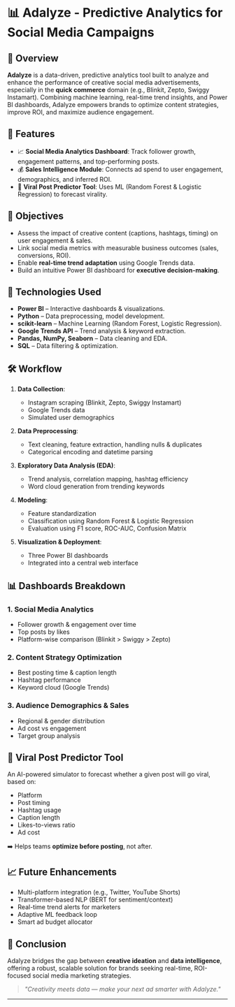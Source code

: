 # 📊 Adalyze - Predictive Analytics for Social Media Campaigns
 
## 🚀 Overview

**Adalyze** is a data-driven, predictive analytics tool built to analyze and enhance the performance of creative social media advertisements, especially in the **quick commerce** domain (e.g., Blinkit, Zepto, Swiggy Instamart). Combining machine learning, real-time trend insights, and Power BI dashboards, Adalyze empowers brands to optimize content strategies, improve ROI, and maximize audience engagement.


## 📌 Features

- 📈 **Social Media Analytics Dashboard**: Track follower growth, engagement patterns, and top-performing posts.
- 💰 **Sales Intelligence Module**: Connects ad spend to user engagement, demographics, and inferred ROI.
- 🤖 **Viral Post Predictor Tool**: Uses ML (Random Forest & Logistic Regression) to forecast virality.


## 🎯 Objectives

- Assess the impact of creative content (captions, hashtags, timing) on user engagement & sales.
- Link social media metrics with measurable business outcomes (sales, conversions, ROI).
- Enable **real-time trend adaptation** using Google Trends data.
- Build an intuitive Power BI dashboard for **executive decision-making**.


## 🧠 Technologies Used

- **Power BI** – Interactive dashboards & visualizations.
- **Python** – Data preprocessing, model development.
- **scikit-learn** – Machine Learning (Random Forest, Logistic Regression).
- **Google Trends API** – Trend analysis & keyword extraction.
- **Pandas, NumPy, Seaborn** – Data cleaning and EDA.
- **SQL** – Data filtering & optimization.


## 🛠️ Workflow

1. **Data Collection**:
   - Instagram scraping (Blinkit, Zepto, Swiggy Instamart)
   - Google Trends data
   - Simulated user demographics

2. **Data Preprocessing**:
   - Text cleaning, feature extraction, handling nulls & duplicates
   - Categorical encoding and datetime parsing

3. **Exploratory Data Analysis (EDA)**:
   - Trend analysis, correlation mapping, hashtag efficiency
   - Word cloud generation from trending keywords

4. **Modeling**:
   - Feature standardization
   - Classification using Random Forest & Logistic Regression
   - Evaluation using F1 score, ROC-AUC, Confusion Matrix

5. **Visualization & Deployment**:
   - Three Power BI dashboards
   - Integrated into a central web interface


## 📊 Dashboards Breakdown

### 1. Social Media Analytics
- Follower growth & engagement over time
- Top posts by likes
- Platform-wise comparison (Blinkit > Swiggy > Zepto)

### 2. Content Strategy Optimization
- Best posting time & caption length
- Hashtag performance
- Keyword cloud (Google Trends)

### 3. Audience Demographics & Sales
- Regional & gender distribution
- Ad cost vs engagement
- Target group analysis


## 🔮 Viral Post Predictor Tool

An AI-powered simulator to forecast whether a given post will go viral, based on:
- Platform
- Post timing
- Hashtag usage
- Caption length
- Likes-to-views ratio
- Ad cost

➡️ Helps teams **optimize before posting**, not after.



## 📈 Future Enhancements

- Multi-platform integration (e.g., Twitter, YouTube Shorts)
- Transformer-based NLP (BERT for sentiment/context)
- Real-time trend alerts for marketers
- Adaptive ML feedback loop
- Smart ad budget allocator


## 🏁 Conclusion

Adalyze bridges the gap between **creative ideation** and **data intelligence**, offering a robust, scalable solution for brands seeking real-time, ROI-focused social media marketing strategies.

> *"Creativity meets data — make your next ad smarter with Adalyze."*

---
